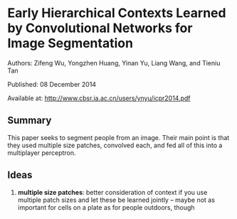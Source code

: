 # Early Hierarchical Contexts Learned by Convolutional Networks for Image Segmentation

Authors: Zifeng Wu, Yongzhen Huang, Yinan Yu, Liang Wang, and Tieniu Tan

Published: 08 December 2014

Available at: http://www.cbsr.ia.ac.cn/users/ynyu/icpr2014.pdf

## Summary
This paper seeks to segment people from an image. Their main point is that they used multiple size patches, convolved each, and fed all of this into a multiplayer perceptron.

## Ideas
1. **multiple size patches**: better consideration of context if you use multiple patch sizes and let these be learned jointly – maybe not as important for cells on a plate as for people outdoors, though